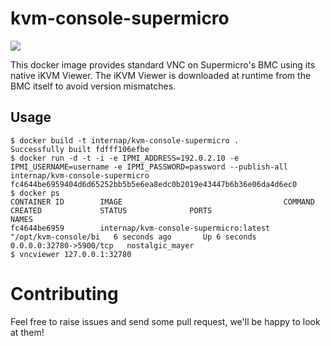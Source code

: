 kvm-console-supermicro
======================

[![](https://badge.imagelayers.io/internap/kvm-console-supermicro:latest.svg)](https://imagelayers.io/?images=internap/kvm-console-supermicro:latest 'Get your own badge on imagelayers.io')

This docker image provides standard VNC on Supermicro's BMC using its native iKVM Viewer.  The iKVM Viewer is downloaded at runtime from the BMC itself to avoid version mismatches.

Usage
-----

    $ docker build -t internap/kvm-console-supermicro .
    Successfully built fdfff106efbe
    $ docker run -d -t -i -e IPMI_ADDRESS=192.0.2.10 -e IPMI_USERNAME=username -e IPMI_PASSWORD=password --publish-all internap/kvm-console-supermicro
    fc4644be6959404d6d65252bb5b5e6ea8edc0b2019e43447b6b36e06da4d6ec0
    $ docker ps
    CONTAINER ID        IMAGE                                    COMMAND                    CREATED             STATUS              PORTS                     NAMES
    fc4644be6959        internap/kvm-console-supermicro:latest   "/opt/kvm-console/bi   6 seconds ago       Up 6 seconds        0.0.0.0:32780->5900/tcp   nostalgic_mayer     
    $ vncviewer 127.0.0.1:32780

Contributing
============

Feel free to raise issues and send some pull request, we'll be happy to look at them!
